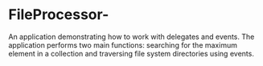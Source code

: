 # FileProcessor-
An application demonstrating how to work with delegates and events. The application performs two main functions: searching for the maximum element in a collection and traversing file system directories using events.
